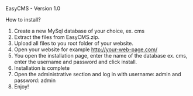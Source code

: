 EasyCMS - Version 1.0

How to install?

1. Create a new MySql database of your choice, ex. cms 
2. Extract the files from EasyCMS.zip.
3. Upload all files to you root folder of your website.
4. Open your website for example http://your-web-page.com/
5. You open the installation page, enter the name of the database ex. cms, enter the username and password and click install.
6. Installation is complete
7. Open the administrative section and log in with username: admin and password: admin
8. Enjoy!
